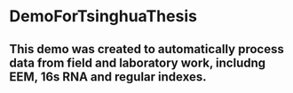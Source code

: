 # DemoForTsinghuaThesis
## This demo was created to automatically process data from field and laboratory work, includng EEM, 16s RNA and regular indexes.
